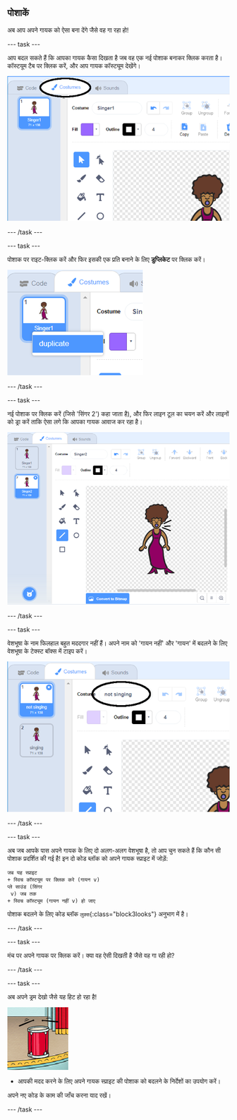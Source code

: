 ## पोशाकें

अब आप अपने गायक को ऐसा बना देंगे जैसे वह गा रहा हो!

\--- task \---

आप बदल सकते हैं कि आपका गायक कैसा दिखता है जब वह एक नई पोशाक बनाकर क्लिक करता है। कॉस्टयूम टैब पर क्लिक करें, और आप गायक कॉस्ट्यूम देखेंगे।

![स्क्रीनशॉट](images/band-singer-costume-annotated.png)

\--- /task \---

\--- task \---

पोशाक पर राइट-क्लिक करें और फिर इसकी एक प्रति बनाने के लिए **डुप्लिकेट** पर क्लिक करें।

![स्क्रीनशॉट](images/band-singer-duplicate.png)

\--- /task \---

\--- task \---

नई पोशाक पर क्लिक करें (जिसे 'सिंगर 2') कहा जाता है), और फिर लाइन टूल का चयन करें और लाइनों को ड्रा करें ताकि ऐसा लगे कि आपका गायक आवाज कर रहा है।

![स्क्रीनशॉट](images/band-singer-click.png)

\--- /task \---

\--- task \---

वेशभूषा के नाम फिलहाल बहुत मददगार नहीं हैं। अपने नाम को 'गायन नहीं' और 'गायन' में बदलने के लिए वेशभूषा के टेक्स्ट बॉक्स में टाइप करें।

![स्क्रीनशॉट](images/band-singer-name-annotated.png)

\--- /task \---

\--- task \---

अब जब आपके पास अपने गायक के लिए दो अलग-अलग वेशभूषा है, तो आप चुन सकते हैं कि कौन सी पोशाक प्रदर्शित की गई है! इन दो कोड ब्लॉक को अपने गायक स्प्राइट में जोड़ें:

```blocks3
जब यह स्प्राइट
+ स्विच कॉस्टयूम पर क्लिक करे (गायन v)
प्ले साउंड (सिंगर 
 v) जब तक
+ स्विच कॉस्ट्यूम (गायन नहीं v) हो जाए
```

पोशाक बदलने के लिए कोड ब्लॉक `लुक्स`{:class="block3looks"} अनुभाग में है।

\--- /task \---

\--- task \---

मंच पर अपने गायक पर क्लिक करें। क्या वह ऐसी दिखती है जैसे वह गा रही हो?

\--- /task \---

\--- task \---

अब अपने ड्रम देखो जैसे यह हिट हो रहा है!

![स्क्रीनशॉट](images/band-drum-final.png)

- आपकी मदद करने के लिए अपने गायक स्प्राइट की पोशाक को बदलने के निर्देशों का उपयोग करें।

अपने नए कोड के काम की जाँच करना याद रखें।

\--- /task \---